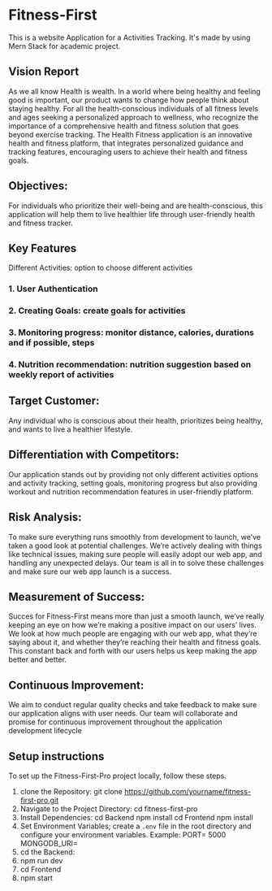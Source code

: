 # Fitness-First

This is a website Application for a Activities Tracking. It's made by using Mern Stack for academic project.
## Vision Report

As we all know Health is wealth. In a world where being healthy and feeling good is important, our product wants to change how people think about staying healthy. For all the health-conscious individuals of all fitness levels and ages seeking a personalized approach to wellness, who recognize the importance of a comprehensive health and fitness solution that goes beyond exercise tracking. The Health Fitness application is an innovative health and fitness platform, that integrates personalized guidance and tracking features, encouraging users to achieve their health and fitness goals.  

## Objectives:  

For individuals who prioritize their well-being and are health-conscious, this application will help them to live healthier life through user-friendly health and fitness tracker. 

## Key Features  

Different Activities: option to choose different activities 

### 1. User Authentication 

### 2. Creating Goals: create goals for activities 

### 3. Monitoring progress: monitor distance, calories, durations and if possible, steps 

### 4. Nutrition recommendation: nutrition suggestion based on weekly report of activities 


## Target Customer: 

Any individual who is conscious about their health, prioritizes being healthy, and wants to live a healthier lifestyle. 


## Differentiation with Competitors:  

Our application stands out by providing not only different activities options and activity tracking, setting goals, monitoring progress but also providing workout and nutrition recommendation features in user-friendly platform.  

## Risk Analysis:  

To make sure everything runs smoothly from development to launch, we’ve taken a good look at potential challenges. We’re actively dealing with things like technical issues, making sure people will easily adopt our web app, and handling any unexpected delays. Our team is all in to solve these challenges and make sure our web app launch is a success. 

## Measurement of Success: 

Succes for Fitness-First means more than just a smooth launch, we’ve really keeping an eye on how we’re making a positive impact on our users’ lives. We look at how much people are engaging with our web app, what they’re saying about it, and whether they’re reaching their health and fitness goals. This constant back and forth with our users helps us keep making the app better and better. 

## Continuous Improvement:  

We aim to conduct regular quality checks and take feedback to make sure our application aligns with user needs. Our team will collaborate and promise for continuous improvement throughout the application development lifecycle 

## Setup instructions
To set up the Fitness-First-Pro project locally, follow these steps.
1. clone the Repository:
   git clone https://github.com/yourname/fitness-first-pro.git
2. Navigate to the Project Directory:
   cd fitness-first-pro
4. Install Dependencies:
    cd Backend
   npm install
   cd Frontend
   npm install
6. Set Environment Variables; create a `.env` file in the root directory and configure your environment variables. 
   Example:
   PORT= 5000
   MONGODB_URI=<Your MongoDB connection string>
8.  cd the Backend:
9.  npm run dev
10. cd Frontend
11. npm start
  

  

 

 

